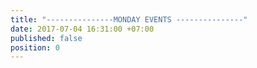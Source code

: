 ```yaml
---
title: "---------------MONDAY EVENTS ---------------"
date: 2017-07-04 16:31:00 +07:00
published: false
position: 0
---
```


